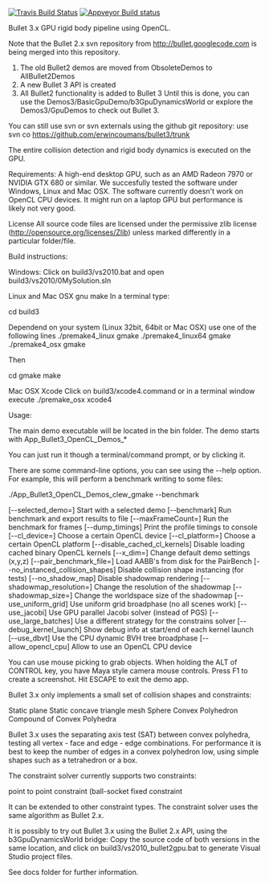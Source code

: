 [![Travis Build Status](https://api.travis-ci.org/bulletphysics/bullet3.png?branch=master)](https://travis-ci.org/bulletphysics/bullet3)
[![Appveyor Build status](https://ci.appveyor.com/api/projects/status/ek4ufqupmnpv6ixn)](https://ci.appveyor.com/project/erwincoumans/bullet3)

Bullet 3.x GPU rigid body pipeline using OpenCL.

Note that the Bullet 2.x svn repository from http://bullet.googlecode.com
is being merged into this repository. 

1) The old Bullet2 demos are moved from ObsoleteDemos to AllBullet2Demos
2) A new Bullet 3 API is created
3) All Bullet2 functionality is added to Bullet 3
Until this is done, you can use the Demos3/BasicGpuDemo/b3GpuDynamicsWorld
or explore the Demos3/GpuDemos to check out Bullet 3.

You can still use svn or svn externals using the github git repository: use svn co https://github.com/erwincoumans/bullet3/trunk

The entire collision detection and rigid body dynamics is executed on the GPU.

Requirements:
A high-end desktop GPU, such as an AMD Radeon 7970 or NVIDIA GTX 680 or similar.
We succesfully tested the software under Windows, Linux and Mac OSX.
The software currently doesn't work on OpenCL CPU devices. It might run
on a laptop GPU but performance is likely not very good.


License
All source code files are licensed under the permissive zlib license
(http://opensource.org/licenses/Zlib) unless marked differently in a particular folder/file.


Build instructions:

Windows:
Click on build3/vs2010.bat and open build3/vs2010/0MySolution.sln

Linux and Mac OSX gnu make
In a terminal type:

cd build3

Dependend on your system (Linux 32bit, 64bit or Mac OSX) use one of the following lines
./premake4_linux gmake
./premake4_linux64 gmake
./premake4_osx gmake

Then

cd gmake
make

Mac OSX Xcode
Click on build3/xcode4.command or in a terminal window execute
./premake_osx xcode4

Usage:

The main demo executable will be located in the bin folder.
The demo starts with App_Bullet3_OpenCL_Demos_*

You can just run it though a terminal/command prompt, or by clicking it.


There are some command-line options, you can see using the --help option. For example, this will perform a benchmark writing to some files:

./App_Bullet3_OpenCL_Demos_clew_gmake --benchmark

[--selected_demo=<int>]             Start with a selected demo
[--benchmark]                       Run benchmark and export results to file 
[--maxFrameCount=<int>]             Run the benchmark for <int> frames
[--dump_timings]                    Print the profile timings to console
[--cl_device=<int>]                 Choose a certain OpenCL device
[--cl_platform=<int>]               Choose a certain OpenCL platform
[--disable_cached_cl_kernels]       Disable loading cached binary OpenCL kernels
[--x_dim=<int>]                     Change default demo settings (x,y,z)
[--pair_benchmark_file=<filename>]  Load AABB's from disk for the PairBench
[--no_instanced_collision_shapes]   Disable collision shape instancing (for tests)
[--no_shadow_map]                   Disable shadowmap rendering
[--shadowmap_resolution=<int>]      Change the resolution of the shadowmap
[--shadowmap_size=<int>]            Change the worldspace size of the shadowmap
[--use_uniform_grid]                Use uniform grid broadphase (no all scenes work)
[--use_jacobi]                      Use GPU parallel Jacobi solver (instead of PGS)
[--use_large_batches]               Use a different strategy for the constrains solver
[--debug_kernel_launch]             Show debug info at start/end of each kernel launch
[--use_dbvt]                        Use the CPU dynamic BVH tree broadphase
[--allow_opencl_cpu]                Allow to use an OpenCL CPU device


You can use mouse picking to grab objects. When holding the ALT of CONTROL key, you have Maya style camera mouse controls.
Press F1 to create a screenshot. Hit ESCAPE to exit the demo app.


Bullet 3.x only implements a small set of collision shapes and constraints:

Static plane 
Static concave triangle mesh
Sphere
Convex Polyhedron
Compound of Convex Polyhedra

Bullet 3.x uses the separating axis test (SAT) between convex polyhedra, testing all vertex - face and edge - edge combinations. For performance it is best to keep the number of edges in a convex polyhedron low, using simple shapes such as a tetrahedron or a box.

The constraint solver currently supports two constraints:

point to point constraint (ball-socket
fixed constraint

It can be extended to other constraint types. The constraint solver uses the same algorithm as Bullet 2.x.

It is possibly to try out Bullet 3.x using the Bullet 2.x API, using the b3GpuDynamicsWorld bridge:
Copy the source code of both versions in the same location, and click on build3/vs2010_bullet2gpu.bat to generate Visual Studio project files.

See docs folder for further information.

